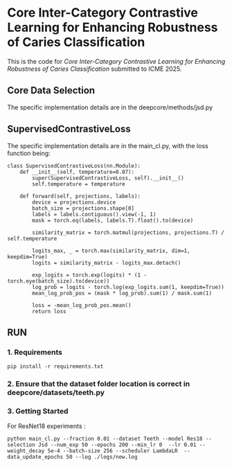 # Core Inter-Category Contrastive Learning for Enhancing Robustness of Caries Classification

This is the code for *Core Inter-Category Contrastive Learning for Enhancing Robustness of Caries Classification* submitted to ICME 2025. 

## Core Data Selection

The specific implementation details are in the deepcore/methods/jsd.py

## SupervisedContrastiveLoss

The specific implementation details are in the main_cl.py, with the loss function being:

```
class SupervisedContrastiveLoss(nn.Module):
    def __init__(self, temperature=0.07):
        super(SupervisedContrastiveLoss, self).__init__()
        self.temperature = temperature

    def forward(self, projections, labels):
        device = projections.device
        batch_size = projections.shape[0]
        labels = labels.contiguous().view(-1, 1)
        mask = torch.eq(labels, labels.T).float().to(device)

        similarity_matrix = torch.matmul(projections, projections.T) / self.temperature

        logits_max, _ = torch.max(similarity_matrix, dim=1, keepdim=True)
        logits = similarity_matrix - logits_max.detach()

        exp_logits = torch.exp(logits) * (1 - torch.eye(batch_size).to(device))
        log_prob = logits - torch.log(exp_logits.sum(1, keepdim=True))
        mean_log_prob_pos = (mask * log_prob).sum(1) / mask.sum(1)

        loss = -mean_log_prob_pos.mean()
        return loss
```



## RUN

### 1. Requirements

```
pip install -r requirements.txt
```

### 2. Ensure that the dataset folder location is correct in deepcore/datasets/teeth.py

### 3. Getting Started

 For ResNet18 experiments :

```
python main_cl.py --fraction 0.01 --dataset Teeth --model Res18 --selection Jsd --num_exp 50 --epochs 200 --min_lr 0  --lr 0.01 --weight_decay 5e-4 --batch-size 256 --scheduler LambdaLR  --data_update_epochs 50 --log ./logs/new.log 
```

